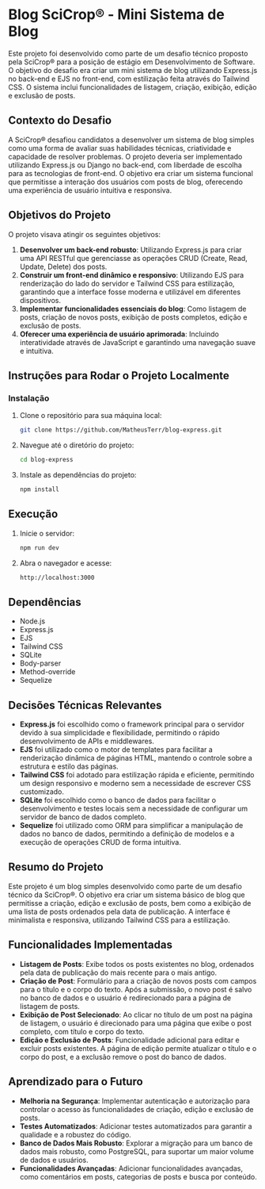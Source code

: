 # Blog SciCrop® - Mini Sistema de Blog
Este projeto foi desenvolvido como parte de um desafio técnico proposto pela SciCrop® para a posição de estágio em Desenvolvimento de Software. O objetivo do desafio era criar um mini sistema de blog utilizando Express.js no back-end e EJS no front-end, com estilização feita através do Tailwind CSS. O sistema inclui funcionalidades de listagem, criação, exibição, edição e exclusão de posts.

## Contexto do Desafio

A SciCrop® desafiou candidatos a desenvolver um sistema de blog simples como uma forma de avaliar suas habilidades técnicas, criatividade e capacidade de resolver problemas. O projeto deveria ser implementado utilizando Express.js ou Django no back-end, com liberdade de escolha para as tecnologias de front-end. O objetivo era criar um sistema funcional que permitisse a interação dos usuários com posts de blog, oferecendo uma experiência de usuário intuitiva e responsiva.

## Objetivos do Projeto

O projeto visava atingir os seguintes objetivos:

1. **Desenvolver um back-end robusto**: Utilizando Express.js para criar uma API RESTful que gerenciasse as operações CRUD (Create, Read, Update, Delete) dos posts.
2. **Construir um front-end dinâmico e responsivo**: Utilizando EJS para renderização do lado do servidor e Tailwind CSS para estilização, garantindo que a interface fosse moderna e utilizável em diferentes dispositivos.
3. **Implementar funcionalidades essenciais do blog**: Como listagem de posts, criação de novos posts, exibição de posts completos, edição e exclusão de posts.
4. **Oferecer uma experiência de usuário aprimorada**: Incluindo interatividade através de JavaScript e garantindo uma navegação suave e intuitiva.

## Instruções para Rodar o Projeto Localmente

### Instalação

1. Clone o repositório para sua máquina local:
    ```bash
    git clone https://github.com/MatheusTerr/blog-express.git
    ```

2. Navegue até o diretório do projeto:
    ```bash
    cd blog-express
    ```

3. Instale as dependências do projeto:
    ```bash
    npm install
    ```

## Execução

1. Inicie o servidor:
    ```bash
    npm run dev
    ```

2. Abra o navegador e acesse:
    ```bash
    http://localhost:3000
    ```

## Dependências

- Node.js
- Express.js
- EJS
- Tailwind CSS
- SQLite
- Body-parser
- Method-override
- Sequelize

## Decisões Técnicas Relevantes

- **Express.js** foi escolhido como o framework principal para o servidor devido à sua simplicidade e flexibilidade, permitindo o rápido desenvolvimento de APIs e middlewares.
- **EJS** foi utilizado como o motor de templates para facilitar a renderização dinâmica de páginas HTML, mantendo o controle sobre a estrutura e estilo das páginas.
- **Tailwind CSS** foi adotado para estilização rápida e eficiente, permitindo um design responsivo e moderno sem a necessidade de escrever CSS customizado.
- **SQLite** foi escolhido como o banco de dados para facilitar o desenvolvimento e testes locais sem a necessidade de configurar um servidor de banco de dados completo.
- **Sequelize** foi utilizado como ORM para simplificar a manipulação de dados no banco de dados, permitindo a definição de modelos e a execução de operações CRUD de forma intuitiva.

## Resumo do Projeto

Este projeto é um blog simples desenvolvido como parte de um desafio técnico da SciCrop®. O objetivo era criar um sistema básico de blog que permitisse a criação, edição e exclusão de posts, bem como a exibição de uma lista de posts ordenados pela data de publicação. A interface é minimalista e responsiva, utilizando Tailwind CSS para a estilização.

## Funcionalidades Implementadas

- **Listagem de Posts**: Exibe todos os posts existentes no blog, ordenados pela data de publicação do mais recente para o mais antigo.
- **Criação de Post**: Formulário para a criação de novos posts com campos para o título e o corpo do texto. Após a submissão, o novo post é salvo no banco de dados e o usuário é redirecionado para a página de listagem de posts.
- **Exibição de Post Selecionado**: Ao clicar no título de um post na página de listagem, o usuário é direcionado para uma página que exibe o post completo, com título e corpo do texto.
- **Edição e Exclusão de Posts**: Funcionalidade adicional para editar e excluir posts existentes. A página de edição permite atualizar o título e o corpo do post, e a exclusão remove o post do banco de dados.

## Aprendizado para o Futuro

- **Melhoria na Segurança**: Implementar autenticação e autorização para controlar o acesso às funcionalidades de criação, edição e exclusão de posts.
- **Testes Automatizados**: Adicionar testes automatizados para garantir a qualidade e a robustez do código.
- **Banco de Dados Mais Robusto**: Explorar a migração para um banco de dados mais robusto, como PostgreSQL, para suportar um maior volume de dados e usuários.
- **Funcionalidades Avançadas**: Adicionar funcionalidades avançadas, como comentários em posts, categorias de posts e busca por conteúdo.

